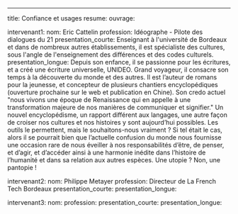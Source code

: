 ---
title: Confiance et usages
resume:
ouvrage:

intervenant1:
  nom: Eric Cattelin
  profession: Idéographe - Pilote des dialogues du 21
  presentation_courte:  Enseignant à l'université de Bordeaux et dans de nombreux autres établissements, il est spécialiste des cultures, sous l'angle de l'enseignement des différences et des codes culturels.
  presentation_longue: Depuis son enfance, il se passionne pour les écritures, et a créé une écriture universelle, UNIDEO. Grand voyageur, il consacre son temps à la découverte du monde et des autres. Il est l’auteur de romans pour la jeunesse, et concepteur de plusieurs chantiers encyclopédiques (ouverture prochaine sur le web et publication en Chine). Son credo actuel "nous vivons une époque de Renaissance qui en appelle à une transformation majeure de nos manières de communiquer et signifier." Un nouvel encyclopédisme, un rapport différent aux langages, une autre façon de croiser nos cultures et nos histoires y sont aujourd’hui possibles. Les outils le permettent, mais le souhaitons-nous vraiment ? Si tel était le cas, alors il se pourrait bien que l’actuelle confusion du monde nous fournisse une occasion rare de nous éveiller à nos responsabilités d’être, de penser, et d’agir, et d’accéder ainsi à une harmonie inédite dans l’histoire de l’humanité et dans sa relation aux autres espèces. Une utopie ? Non, une pantopie !

intervenant2:
  nom: Philippe Metayer
  profession: Directeur de La French Tech Bordeaux
  presentation_courte:
  presentation_longue:

intervenant3:
  nom:
  profession:
  presentation_courte:
  presentation_longue:
